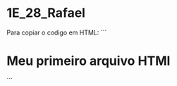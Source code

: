 # 1E_28_Rafael

Para copiar o codigo em HTML:
´´´
<html>
  <h1>Meu primeiro arquivo HTMl</h1>
    </html>
´´´

